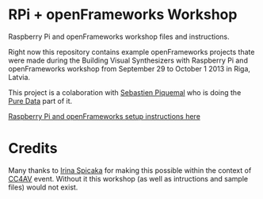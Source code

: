RPi + openFrameworks Workshop
========================================

Raspberry Pi and openFrameworks workshop files and instructions.

Right now this repository contains example openFrameworks projects thate were made during the Building Visual Synthesizers with Raspberry Pi and openFrameworks workshop from September 29 to October 1 2013 in Riga, Latvia.

This project is a colaboration with [Sebastien Piquemal](http://funktion.fm) who is doing the [Pure Data](https://github.com/sebpiq/pd-rpi-workshop) part of it.

[Raspberry Pi and openFrameworks setup instructions here](http://kr15h.github.io/rpi-of-workshop/index.html)

Credits
=======

Many thanks to [Irina Spicaka](http://schprici.skematic.lv) for making this possible within the context of [CC4AV](http://cc4av.info) event. Without it this workshop (as well as intructions and sample files) would not exist.
